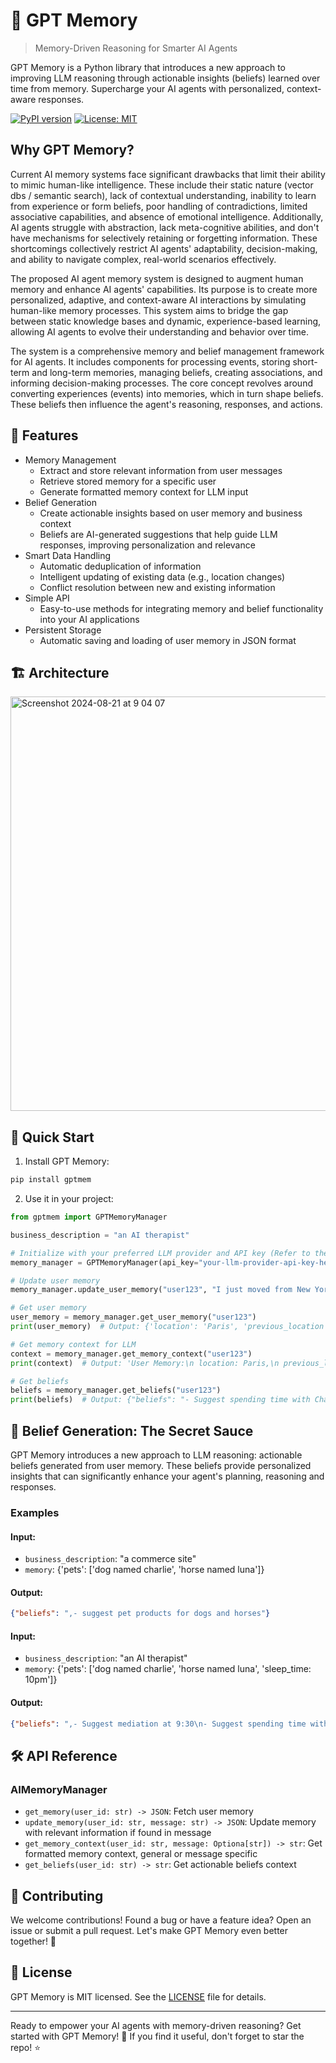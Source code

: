 # 🧠 GPT Memory

> Memory-Driven Reasoning for Smarter AI Agents

GPT Memory is a Python library that introduces a new approach to improving LLM reasoning through actionable insights (beliefs) learned over time from memory. Supercharge your AI agents with personalized, context-aware responses.

[![PyPI version](https://badge.fury.io/py/gpt-memory.svg)](https://badge.fury.io/py/gptmem)
[![License: MIT](https://img.shields.io/badge/License-MIT-yellow.svg)](https://opensource.org/license/apache-2-0)

## Why GPT Memory?
Current AI memory systems face significant drawbacks that limit their ability to mimic human-like intelligence. These include their static nature (vector dbs / semantic search), lack of contextual understanding, inability to learn from experience or form beliefs, poor handling of contradictions, limited associative capabilities, and absence of emotional intelligence. Additionally, AI agents struggle with abstraction, lack meta-cognitive abilities, and don't have mechanisms for selectively retaining or forgetting information. These shortcomings collectively restrict AI agents' adaptability, decision-making, and ability to navigate complex, real-world scenarios effectively.

The proposed AI agent memory system is designed to augment human memory and enhance AI agents' capabilities. Its purpose is to create more personalized, adaptive, and context-aware AI interactions by simulating human-like memory processes. This system aims to bridge the gap between static knowledge bases and dynamic, experience-based learning, allowing AI agents to evolve their understanding and behavior over time.

The system is a comprehensive memory and belief management framework for AI agents. It includes components for processing events, storing short-term and long-term memories, managing beliefs, creating associations, and informing decision-making processes. The core concept revolves around converting experiences (events) into memories, which in turn shape beliefs. These beliefs then influence the agent's reasoning, responses, and actions.

## 🌟 Features

- Memory Management
  - Extract and store relevant information from user messages
  - Retrieve stored memory for a specific user
  - Generate formatted memory context for LLM input
- Belief Generation
  - Create actionable insights based on user memory and business context
  - Beliefs are AI-generated suggestions that help guide LLM responses, improving personalization and relevance
- Smart Data Handling
  - Automatic deduplication of information
  - Intelligent updating of existing data (e.g., location changes)
  - Conflict resolution between new and existing information
- Simple API
  - Easy-to-use methods for integrating memory and belief functionality into your AI applications
- Persistent Storage
  - Automatic saving and loading of user memory in JSON format

## 🏗️ Architecture
<img width="663" alt="Screenshot 2024-08-21 at 9 04 07" src="https://github.com/user-attachments/assets/2bdfdaa8-e91c-45b0-b200-2e567daadc5d">



## 🚀 Quick Start

1. Install GPT Memory:
```bash
pip install gptmem
```

2. Use it in your project:
```python
from gptmem import GPTMemoryManager

business_description = "an AI therapist"

# Initialize with your preferred LLM provider and API key (Refer to the documentation for specific models)
memory_manager = GPTMemoryManager(api_key="your-llm-provider-api-key-here",provider="anthropic", business_description=business_description, include_beliefs=True)

# Update user memory
memory_manager.update_user_memory("user123", "I just moved from New York to Paris for work.")

# Get user memory
user_memory = memory_manager.get_user_memory("user123")
print(user_memory)  # Output: {'location': 'Paris', 'previous_location': 'New York'}

# Get memory context for LLM
context = memory_manager.get_memory_context("user123")
print(context)  # Output: 'User Memory:\n location: Paris,\n previous_location: New York'

# Get beliefs
beliefs = memory_manager.get_beliefs("user123")
print(beliefs)  # Output: {"beliefs": "- Suggest spending time with Charlie and Luna when user is feeling down\n- Suggest family activities with Lisa and Mai for emotional well-being\n- Recommend playing basketball for physical exercise and stress relief"}
```

## 🧠 Belief Generation: The Secret Sauce

GPT Memory introduces a new approach to LLM reasoning: actionable beliefs generated from user memory. These beliefs provide personalized insights that can significantly enhance your agent's planning, reasoning and responses.

### Examples
#### Input:
- `business_description`: "a commerce site"
- `memory`: {'pets': ['dog named charlie', 'horse named luna']}
#### Output:

```json
{"beliefs": ",- suggest pet products for dogs and horses"}
```

#### Input:

- `business_description`: "an AI therapist"
- `memory`: {'pets': ['dog named charlie', 'horse named luna', 'sleep_time: 10pm']}
#### Output:

```json
{"beliefs": ",- Suggest mediation at 9:30\n- Suggest spending time with Charlie and Luna when user is sad"}
```

## 🛠️ API Reference

### AIMemoryManager

- `get_memory(user_id: str) -> JSON`: Fetch user memory
- `update_memory(user_id: str, message: str) -> JSON`: Update memory with relevant information if found in message
- `get_memory_context(user_id: str, message: Optiona[str]) -> str`: Get formatted memory context, general or message specific
- `get_beliefs(user_id: str) -> str`: Get actionable beliefs context

## 🤝 Contributing

We welcome contributions! Found a bug or have a feature idea? Open an issue or submit a pull request. Let's make GPT Memory even better together! 💪

## 📄 License

GPT Memory is MIT licensed. See the [LICENSE](LICENSE) file for details.

---

Ready to empower your AI agents with memory-driven reasoning? Get started with GPT Memory! 🚀 If you find it useful, don't forget to star the repo! ⭐
